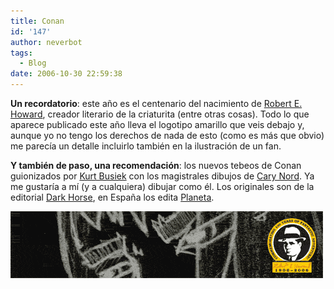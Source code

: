 ```yaml
---
title: Conan
id: '147'
author: neverbot
tags:
  - Blog
date: 2006-10-30 22:59:38
---
```


**Un recordatorio**: este año es el centenario del nacimiento de [Robert E. Howard](http://en.wikipedia.org/wiki/Robert_E._Howard), creador literario de la criaturita (entre otras cosas). Todo lo que aparece publicado este año lleva el logotipo amarillo que veis debajo y, aunque yo no tengo los derechos de nada de esto (como es más que obvio) me parecía un detalle incluirlo también en la ilustración de un fan.

**Y también de paso, una recomendación**: los nuevos tebeos de Conan guionizados por [Kurt Busiek](http://en.wikipedia.org/wiki/Kurt_Busiek) con los magistrales dibujos de [Cary Nord](http://www.conan.com/f_cary.shtml). Ya me gustaría a mí (y a cualquiera) dibujar como él. Los originales son de la editorial [Dark Horse](http://www.darkhorse.com/search/search.php?viewmode=gallery&sstring=Conan&sortfield=onsaledate&sortmeth=desc&scope=products&genre=all&type=comic&startmonth=all&startyear=all&endmonth=all&endyear=all&genre=all), en España los edita [Planeta](http://www.planetadeagostinicomics.com/fantasia_listado.asp?cat=375).

![Conan](./conan-ilustracion/Conan-01.gif "Conan")